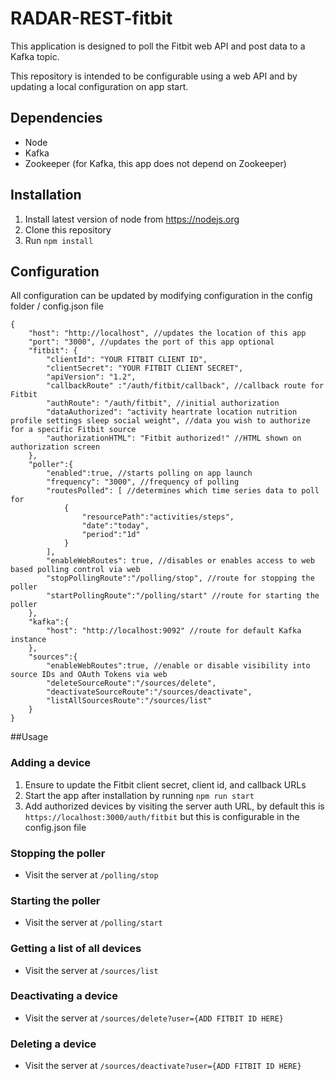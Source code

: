 RADAR-REST-fitbit
=================

This application is designed to poll the Fitbit web API and post data to a Kafka topic.

This repository is intended to be configurable using a web API and by updating a local configuration on app start.

## Dependencies
- Node
- Kafka
- Zookeeper (for Kafka, this app does not depend on Zookeeper)

## Installation
1. Install latest version of node from https://nodejs.org
2. Clone this repository
3. Run `npm install`

## Configuration

All configuration can be updated by modifying configuration in the config folder / config.json file

```
{
	"host": "http://localhost", //updates the location of this app
	"port": "3000", //updates the port of this app optional
	"fitbit": {
		"clientId": "YOUR FITBIT CLIENT ID",
		"clientSecret": "YOUR FITBIT CLIENT SECRET",
		"apiVersion": "1.2",
		"callbackRoute" :"/auth/fitbit/callback", //callback route for Fitbit
		"authRoute": "/auth/fitbit", //initial authorization 
		"dataAuthorized": "activity heartrate location nutrition profile settings sleep social weight", //data you wish to authorize for a specific Fitbit source
		"authorizationHTML": "Fitbit authorized!" //HTML shown on authorization screen
	},
	"poller":{
		"enabled":true, //starts polling on app launch
		"frequency": "3000", //frequency of polling
		"routesPolled": [ //determines which time series data to poll for
			{
				"resourcePath":"activities/steps", 
				"date":"today", 
				"period":"1d"
			}
		],
		"enableWebRoutes": true, //disables or enables access to web based polling control via web
		"stopPollingRoute":"/polling/stop", //route for stopping the poller
		"startPollingRoute":"/polling/start" //route for starting the poller
	},
	"kafka":{
		"host": "http://localhost:9092" //route for default Kafka instance
	},
	"sources":{
		"enableWebRoutes":true, //enable or disable visibility into source IDs and OAuth Tokens via web
		"deleteSourceRoute":"/sources/delete",
		"deactivateSourceRoute":"/sources/deactivate",
		"listAllSourcesRoute":"/sources/list"
	}
}
```

##Usage

### Adding a device
1. Ensure to update the Fitbit client secret, client id, and callback URLs
2. Start the app after installation by running `npm run start`
3. Add authorized devices by visiting the server auth URL, by default this is `https://localhost:3000/auth/fitbit` but this is configurable in the config.json file

### Stopping the poller
- Visit the server at `/polling/stop`

### Starting the poller
- Visit the server at `/polling/start`

### Getting a list of all devices
- Visit the server at `/sources/list`

### Deactivating a device
- Visit the server at `/sources/delete?user={ADD FITBIT ID HERE}`

### Deleting a device
- Visit the server at `/sources/deactivate?user={ADD FITBIT ID HERE}`
